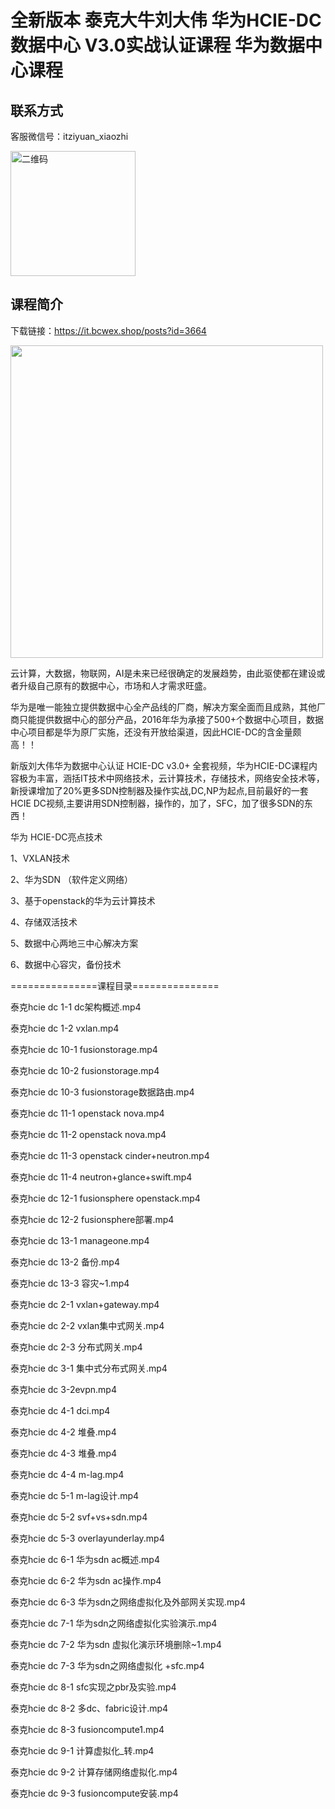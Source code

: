 # 全新版本 泰克大牛刘大伟 华为HCIE-DC数据中心 V3.0实战认证课程 华为数据中心课程

## 联系方式

客服微信号：itziyuan_xiaozhi

<img src="https://ziyuanyun.oss-cn-guangzhou.aliyuncs.com/common/20240614073449/666b82192834a.jpg" width="200" height="200" alt="二维码">

## 课程简介

下载链接：https://it.bcwex.shop/posts?id=3664

<img src="https://ziyuanyun.oss-cn-guangzhou.aliyuncs.com/yun/20240515185252/66449404895d9.jpg" width="500" alt="">

  

 云计算，大数据，物联网，AI是未来已经很确定的发展趋势，由此驱使都在建设或者升级自己原有的数据中心，市场和人才需求旺盛。 

  华为是唯一能独立提供数据中心全产品线的厂商，解决方案全面而且成熟，其他厂商只能提供数据中心的部分产品，2016年华为承接了500+个数据中心项目，数据中心项目都是华为原厂实施，还没有开放给渠道，因此HCIE-DC的含金量颇高！！

  新版刘大伟华为数据中心认证 HCIE-DC v3.0+ 全套视频，华为HCIE-DC课程内容极为丰富，涵括IT技术中网络技术，云计算技术，存储技术，网络安全技术等，新授课增加了20%更多SDN控制器及操作实战,DC,NP为起点,目前最好的一套HCIE DC视频,主要讲用SDN控制器，操作的，加了，SFC，加了很多SDN的东西！

 华为 HCIE-DC亮点技术

 1、VXLAN技术

 2、华为SDN （软件定义网络）

 3、基于openstack的华为云计算技术

 4、存储双活技术

 5、数据中心两地三中心解决方案

 6、数据中心容灾，备份技术

 

 ===============课程目录===============

  泰克hcie dc 1-1 dc架构概述.mp4

  泰克hcie dc 1-2 vxlan.mp4

  泰克hcie dc 10-1 fusionstorage.mp4

  泰克hcie dc 10-2 fusionstorage.mp4

  泰克hcie dc 10-3 fusionstorage数据路由.mp4

  泰克hcie dc 11-1 openstack nova.mp4

  泰克hcie dc 11-2 openstack nova.mp4

  泰克hcie dc 11-3 openstack cinder+neutron.mp4

  泰克hcie dc 11-4 neutron+glance+swift.mp4

  泰克hcie dc 12-1 fusionsphere openstack.mp4

  泰克hcie dc 12-2 fusionsphere部署.mp4

  泰克hcie dc 13-1 manageone.mp4

  泰克hcie dc 13-2 备份.mp4

  泰克hcie dc 13-3 容灾~1.mp4

  泰克hcie dc 2-1 vxlan+gateway.mp4

  泰克hcie dc 2-2 vxlan集中式网关.mp4

  泰克hcie dc 2-3 分布式网关.mp4

  泰克hcie dc 3-1 集中式分布式网关.mp4

  泰克hcie dc 3-2evpn.mp4

  泰克hcie dc 4-1 dci.mp4

  泰克hcie dc 4-2 堆叠.mp4

  泰克hcie dc 4-3 堆叠.mp4

  泰克hcie dc 4-4 m-lag.mp4

  泰克hcie dc 5-1 m-lag设计.mp4

  泰克hcie dc 5-2 svf+vs+sdn.mp4

  泰克hcie dc 5-3 overlayunderlay.mp4

  泰克hcie dc 6-1 华为sdn ac概述.mp4

  泰克hcie dc 6-2 华为sdn ac操作.mp4

  泰克hcie dc 6-3 华为sdn之网络虚拟化及外部网关实现.mp4

  泰克hcie dc 7-1 华为sdn之网络虚拟化实验演示.mp4

  泰克hcie dc 7-2 华为sdn 虚拟化演示环境删除~1.mp4

  泰克hcie dc 7-3 华为sdn之网络虚拟化 +sfc.mp4

  泰克hcie dc 8-1 sfc实现之pbr及实验.mp4

  泰克hcie dc 8-2 多dc、fabric设计.mp4

  泰克hcie dc 8-3 fusioncompute1.mp4

  泰克hcie dc 9-1 计算虚拟化_转.mp4

  泰克hcie dc 9-2 计算存储网络虚拟化.mp4

  泰克hcie dc 9-3 fusioncompute安装.mp4

  